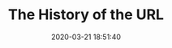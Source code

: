---
date: 2020-03-21 18:51:40
link:
  source: pocket
  source_url: https://getpocket.com
  text: The History of the URL
  url: https://blog.cloudflare.com/the-history-of-the-url/
source: pocket
syndicated:
- type: pocket
  url: https://blog.cloudflare.com/the-history-of-the-url/
- type: mastodon
  url: https://mastodon.technology/users/roytang/statuses/103862580972776477
- type: twitter
  url: https://twitter.com/roytang/statuses/1241439494261235712/
title: The History of the URL
---